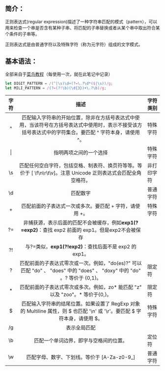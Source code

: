 ## 简介：

正则表达式(regular expression)描述了一种字符串匹配的模式（pattern），可以用来检查一个串是否含有某种子串、将匹配的子串替换或者从某个串中取出符合某个条件的子串等。

正则表达式是由普通字符以及特殊字符（称为元字符）组成的文字模式。

## 基本语法：

全部来自于[菜鸟教程](https://www.runoob.com/regexp/regexp-syntax.html)（每使用一次，就在此笔记中记录）

```javascript
let DIGIT_PATTERN = /(^|\s)\d+(?=\.?\d*($|\s))/g;
let MILI_PATTERN = /(?=(?!\b)(\d{3})+\.?\b)/g;
```

| 字符 |                             描述                             | 字符类别   |
| :--: | :----------------------------------------------------------: | ---------- |
|  ^   | 匹配输入字符串的开始位置，除非在方括号表达式中使用，当该符号在方括号表达式中使用时，表示不接受该方括号表达式中的字符集合。要匹配 ^ 字符本身，请使用 \^。 | 特殊字符   |
|  \|  |                    指明两项之间的一个选择                    | 特殊字符   |
|  \s  | 匹配任何空白字符，包括空格、制表符、换页符等等。等价于 [ \f\n\r\t\v]。注意 Unicode 正则表达式会匹配全角空格符。 | 非打印字符 |
|  \d  |                           匹配数字                           | 普通字符   |
|  +   |   匹配前面的子表达式一次或多次。要匹配 + 字符，请使用 \+。   | 特殊字符   |
|  ?=  | 非捕获源，表示后面的匹配不会被缓存，例如**exp1(?=exp2)**：查找 exp2 前面的 exp1。但是exp2不会被保存 |            |
|  ?!  |   与?=类似，**exp1(?!exp2)**：查找后面不是 exp2 的 exp1。    |            |
|  ?   | 匹配前面的子表达式零次或一次。例如，"do(es)?" 可以匹配 "do" 、 "does" 中的 "does" 、 "doxy" 中的 "do" 。? 等价于 {0,1}。 | 限定符     |
|  *   | 匹配前面的子表达式零次或多次。例如，zo* 能匹配 "z" 以及 "zoo"。* 等价于{0,}。 | 限定符     |
|  $   | 匹配输入字符串的结尾位置。如果设置了 RegExp 对象的 Multiline 属性，则 $ 也匹配 '\n' 或 '\r'。要匹配 $ 字符本身，请使用 \$。 | 特殊字符   |
|  /g  |                         表示全局匹配                         |            |
|  \b  |            匹配一个单词边界，即字与空格间的位置。            | 定位符     |
|  \w  |         匹配字母、数字、下划线。等价于 [A-Za-z0-9_]          | 普通字符   |

